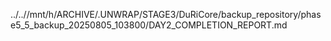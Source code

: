 ../..//mnt/h/ARCHIVE/.UNWRAP/STAGE3/DuRiCore/backup_repository/phase5_5_backup_20250805_103800/DAY2_COMPLETION_REPORT.md